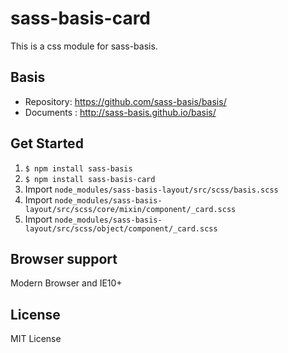 # sass-basis-card
This is a css module for sass-basis.

## Basis
* Repository: https://github.com/sass-basis/basis/
* Documents : http://sass-basis.github.io/basis/

## Get Started
1. `$ npm install sass-basis`
1. `$ npm install sass-basis-card`
1. Import `node_modules/sass-basis-layout/src/scss/basis.scss`
1. Import `node_modules/sass-basis-layout/src/scss/core/mixin/component/_card.scss`
1. Import `node_modules/sass-basis-layout/src/scss/object/component/_card.scss`

## Browser support
Modern Browser and IE10+

## License
MIT License
